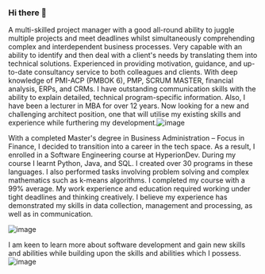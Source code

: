 ### Hi there 👋

A multi-skilled project manager with a good all-round ability to juggle multiple projects and meet deadlines whilst simultaneously comprehending complex and interdependent business processes. Very capable with an ability to identify and then deal with a client's needs by translating them into technical solutions. Experienced in providing motivation, guidance, and up-to-date consultancy service to both colleagues and clients. With deep knowledge of PMI-ACP (PMBOK 6), PMP, SCRUM MASTER, financial analysis, ERPs, and CRMs. I have outstanding communication skills with the ability to explain detailed, technical program-specific information. Also, I have been a lecturer in MBA for over 12 years. Now looking for a new and challenging architect position, one that will utilise my existing skills and experience while furthering my development.![image](https://user-images.githubusercontent.com/112650856/212498587-cc5d0003-c9b5-4375-bc7b-3ff959526f52.png)

With a completed Master's degree in Business Administration – Focus in Finance, I decided to transition into a career in  the tech space. As a result, I enrolled in a Software Engineering course at HyperionDev.  During my course I learnt Python, Java, and SQL. I created over 30 programs in these languages. I also performed tasks involving problem solving and complex mathematics such as k-means algorithms. I completed my course with a 99% average.  My work experience and education required working under tight deadlines and thinking  creatively. I believe my experience has demonstrated my skills in data collection, management and processing, as well as in communication.  

![image](https://user-images.githubusercontent.com/112650856/212498596-502e8e28-33cd-4aa3-ae09-cb69c53eea29.png)

I am keen to learn more about software development and gain new skills and abilities while  building upon the skills and abilities which I possess. 
![image](https://user-images.githubusercontent.com/112650856/212498618-0fa58e13-43d9-426c-bdea-acd0dd438bcc.png)



<!--
**fernandoagama/fernandoagama** is a ✨ _special_ ✨ repository because its `README.md` (this file) appears on your GitHub profile.

Here are some ideas to get you started:

- 🔭 I’m currently working on ...
- 🌱 I’m currently learning ...
- 👯 I’m looking to collaborate on ...
- 🤔 I’m looking for help with ...
- 💬 Ask me about ...
- 📫 How to reach me: ...
- 😄 Pronouns: ...
- ⚡ Fun fact: ...
-->
